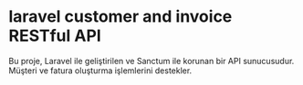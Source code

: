 # laravel customer and invoice RESTful API
 Bu proje, Laravel ile geliştirilen ve Sanctum ile korunan bir API sunucusudur. Müşteri ve fatura oluşturma işlemlerini destekler.
